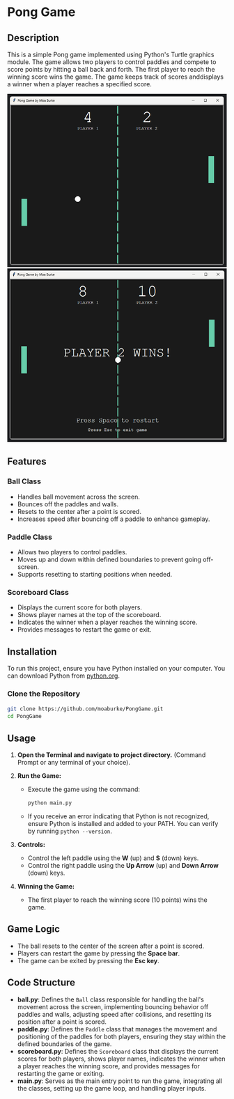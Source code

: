 # Pong Game

## Description
This is a simple Pong game implemented using Python's Turtle graphics module. The game allows two players to control paddles and compete to score points by hitting a ball back and forth. The first player to reach the winning score wins the game. The game keeps track of scores anddisplays a winner when a player reaches a specified score.

![game_mode](game_mode.png)
![game_over_mode](game_over_mode.png)

## Features
### Ball Class
- Handles ball movement across the screen.
- Bounces off the paddles and walls.
- Resets to the center after a point is scored.
- Increases speed after bouncing off a paddle to enhance gameplay.

### Paddle Class
- Allows two players to control paddles.
- Moves up and down within defined boundaries to prevent going off-screen.
- Supports resetting to starting positions when needed.

### Scoreboard Class
- Displays the current score for both players.
- Shows player names at the top of the scoreboard.
- Indicates the winner when a player reaches the winning score.
- Provides messages to restart the game or exit.

## Installation
To run this project, ensure you have Python installed on your computer. You can download Python from [python.org](https://www.python.org/).

### Clone the Repository
```bash
git clone https://github.com/moaburke/PongGame.git
cd PongGame
```

## Usage

1. **Open the Terminal and navigate to project directory.** (Command Prompt or any terminal of your choice).

2. **Run the Game:**
   - Execute the game using the command:
     ```bash
     python main.py
     ```
   - If you receive an error indicating that Python is not recognized, ensure Python is installed and added to your PATH. You can verify by running `python --version`.

3. **Controls:**
   - Control the left paddle using the **W** (up) and **S** (down) keys.
   - Control the right paddle using the **Up Arrow** (up) and **Down Arrow** (down) keys.

4. **Winning the Game:**
   - The first player to reach the winning score (10 points) wins the game.
     
## Game Logic
- The ball resets to the center of the screen after a point is scored.
- Players can restart the game by pressing the **Space bar**.
- The game can be exited by pressing the **Esc key**.

## Code Structure
- **ball.py**: Defines the `Ball` class responsible for handling the ball's movement across the screen, implementing bouncing behavior off paddles and walls, adjusting speed after collisions, and resetting its position after a point is scored.
- **paddle.py**: Defines the `Paddle` class that manages the movement and positioning of the paddles for both players, ensuring they stay within the defined boundaries of the game.
- **scoreboard.py**: Defines the `Scoreboard` class that displays the current scores for both players, shows player names, indicates the winner when a player reaches the winning score, and provides messages for restarting the game or exiting.
- **main.py**: Serves as the main entry point to run the game, integrating all the classes, setting up the game loop, and handling player inputs.
